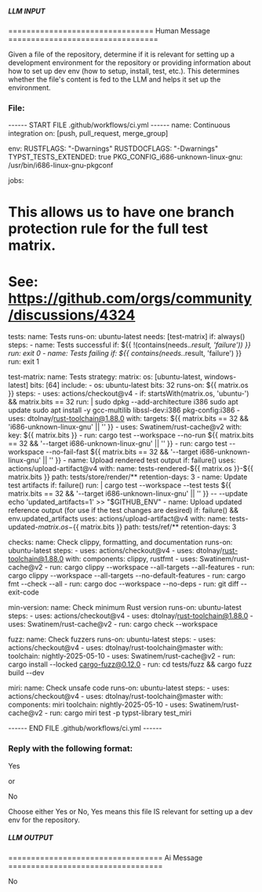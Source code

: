 ##### LLM INPUT #####
================================ Human Message =================================

Given a file of the repository, determine if it is relevant for setting up a development environment for the repository or providing information about how to set up dev env (how to setup, install, test, etc.). This determines whether the file's content is fed to the LLM and helps it set up the environment.

### File:
------ START FILE .github/workflows/ci.yml ------
name: Continuous integration
on: [push, pull_request, merge_group]

env:
  RUSTFLAGS: "-Dwarnings"
  RUSTDOCFLAGS: "-Dwarnings"
  TYPST_TESTS_EXTENDED: true
  PKG_CONFIG_i686-unknown-linux-gnu: /usr/bin/i686-linux-gnu-pkgconf

jobs:
  # This allows us to have one branch protection rule for the full test matrix.
  # See: https://github.com/orgs/community/discussions/4324
  tests:
    name: Tests
    runs-on: ubuntu-latest
    needs: [test-matrix]
    if: always()
    steps:
      - name: Tests successful
        if: ${{ !(contains(needs.*.result, 'failure')) }}
        run: exit 0
      - name: Tests failing
        if: ${{ contains(needs.*.result, 'failure') }}
        run: exit 1

  test-matrix:
    name: Tests
    strategy:
      matrix:
        os: [ubuntu-latest, windows-latest]
        bits: [64]
        include:
          - os: ubuntu-latest
            bits: 32
    runs-on: ${{ matrix.os }}
    steps:
      - uses: actions/checkout@v4
      - if: startsWith(matrix.os, 'ubuntu-') && matrix.bits == 32
        run: |
          sudo dpkg --add-architecture i386
          sudo apt update
          sudo apt install -y gcc-multilib libssl-dev:i386 pkg-config:i386
      - uses: dtolnay/rust-toolchain@1.88.0
        with:
          targets: ${{ matrix.bits == 32 && 'i686-unknown-linux-gnu' || '' }}
      - uses: Swatinem/rust-cache@v2
        with:
          key: ${{ matrix.bits }}
      - run: cargo test --workspace --no-run ${{ matrix.bits == 32 && '--target i686-unknown-linux-gnu' || '' }}
      - run: cargo test --workspace --no-fail-fast ${{ matrix.bits == 32 && '--target i686-unknown-linux-gnu' || '' }}
      - name: Upload rendered test output
        if: failure()
        uses: actions/upload-artifact@v4
        with:
          name: tests-rendered-${{ matrix.os }}-${{ matrix.bits }}
          path: tests/store/render/**
          retention-days: 3
      - name: Update test artifacts
        if: failure()
        run: |
          cargo test --workspace --test tests ${{ matrix.bits == 32 && '--target i686-unknown-linux-gnu' || '' }} -- --update
          echo 'updated_artifacts=1' >> "$GITHUB_ENV"
      - name: Upload updated reference output (for use if the test changes are desired)
        if: failure() && env.updated_artifacts
        uses: actions/upload-artifact@v4
        with:
          name: tests-updated-${{ matrix.os }}-${{ matrix.bits }}
          path: tests/ref/**
          retention-days: 3

  checks:
    name: Check clippy, formatting, and documentation
    runs-on: ubuntu-latest
    steps:
      - uses: actions/checkout@v4
      - uses: dtolnay/rust-toolchain@1.88.0
        with:
          components: clippy, rustfmt
      - uses: Swatinem/rust-cache@v2
      - run: cargo clippy --workspace --all-targets --all-features
      - run: cargo clippy --workspace --all-targets --no-default-features
      - run: cargo fmt --check --all
      - run: cargo doc --workspace --no-deps
      - run: git diff --exit-code

  min-version:
    name: Check minimum Rust version
    runs-on: ubuntu-latest
    steps:
      - uses: actions/checkout@v4
      - uses: dtolnay/rust-toolchain@1.88.0
      - uses: Swatinem/rust-cache@v2
      - run: cargo check --workspace

  fuzz:
    name: Check fuzzers
    runs-on: ubuntu-latest
    steps:
      - uses: actions/checkout@v4
      - uses: dtolnay/rust-toolchain@master
        with:
          toolchain: nightly-2025-05-10
      - uses: Swatinem/rust-cache@v2
      - run: cargo install --locked cargo-fuzz@0.12.0
      - run: cd tests/fuzz && cargo fuzz build --dev

  miri:
    name: Check unsafe code
    runs-on: ubuntu-latest
    steps:
      - uses: actions/checkout@v4
      - uses: dtolnay/rust-toolchain@master
        with:
          components: miri
          toolchain: nightly-2025-05-10
      - uses: Swatinem/rust-cache@v2
      - run: cargo miri test -p typst-library test_miri

------ END FILE .github/workflows/ci.yml ------

### Reply with the following format:

<rel>Yes</rel>

or

<rel>No</rel>

Choose either Yes or No, Yes means this file IS relevant for setting up a dev env for the repository.

##### LLM OUTPUT #####
================================== Ai Message ==================================

<rel>No</rel>